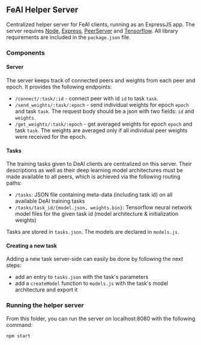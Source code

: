 ## FeAI Helper Server

Centralized helper server for FeAI clients, running as an ExpressJS app. The server requires [Node](https://nodejs.org/en/), [Express](https://expressjs.com/), [PeerServer](https://github.com/peers/peerjs-server) and [Tensorflow](https://www.tensorflow.org/js). All library requirements are included in the `package.json` file.

### Components

#### Server

The server keeps track of connected peers and weights from each peer and epoch. It provides the following endpoints:

- `/connect/:task/:id` - connect peer with id `id` to task `task`.
- `/send_weights/:task/:epoch` - send individual weights for epoch `epoch` and task `task`. The request body should be a json with two fields: `id` and `weights`.
- `/get_weights/:task/:epoch` - get averaged weights for epoch `epoch` and task `task`. The weights are averaged only if all individual peer weights were received for the epoch.

#### Tasks

The training tasks given to DeAI clients are centralized on this server. Their descriptions as well as their deep learning model architectures must be made available to all peers, which is achieved via the following routing paths:

- `/tasks`: JSON file containing meta-data (including task id) on all available DeAI training tasks
- `/tasks/task_id/{model.json, weights.bin}`: Tensorflow neural network model files for the given task id (model architecture & initialization weights)

Tasks are stored in `tasks.json`. The models are declared in `models.js`.

#### Creating a new task

Adding a new task server-side can easily be done by following the next steps:

- add an entry to `tasks.json` with the task's parameters
- add a `createModel` function to `models.js` with the task's model architecture and export it

### Running the helper server

From this folder, you can run the server on localhost:8080 with the following command:

```
npm start
```
